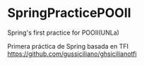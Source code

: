 # SpringPracticePOOII
Spring's first practice for POOII(UNLa)



 Primera práctica de Spring basada en TFI https://github.com/gussiciliano/ghsicilianotfi
